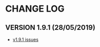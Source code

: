 # CHANGE LOG

## VERSION 1.9.1 (28/05/2019)

* [v1.9.1 issues](https://github.com/LaSalleSoftware/lsv2-adminbackend-app/milestone/1?closed=1)

